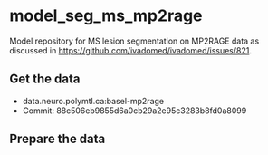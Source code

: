 # model_seg_ms_mp2rage

Model repository for MS lesion segmentation on MP2RAGE data as discussed in https://github.com/ivadomed/ivadomed/issues/821.

## Get the data

- data.neuro.polymtl.ca:basel-mp2rage
- Commit: 88c506eb9855d6a0cb29a2e95c3283b8fd0a8099
 
## Prepare the data

